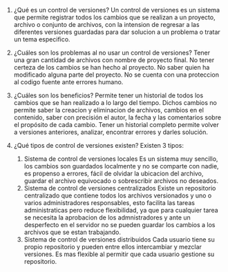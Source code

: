 1. ¿Qué es un control de versiones?
    Un control de versiones es un sistema que permite registrar todos los cambios 
    que se realizan a un proyecto, archivo o conjunto de archivos, con la intension
    de regresar a las diferentes versiones guardadas para dar solucion a un problema o tratar un tema especifico.

2. ¿Cuáles son los problemas al no usar un control de versiones?
    Tener una gran cantidad de archivos con nombre de proyecto final.
    No tener certeza de los cambios se han hecho al proyecto.
    No saber quien ha modificado alguna parte del proyecto.
    No se cuenta con una proteccion al codigo fuente ante errores humano.
    
3. ¿Cuáles son los beneficios?
    Permite tener un historial de todos los cambios que se han realizado a lo largo del tiempo. Dichos cambios no permite saber la creacion y eliminacion de archivos, cambios en el contenido, saber con precisión el autor, la fecha y las comentarios sobre el propósito de cada cambio. Tener un historial completo permite volver a versiones anteriores, analizar, encontrar errores y darles solución.

4. ¿Qué tipos de control de versiones existen?
    Existen 3 tipos:
    1. Sistema de control de versiones locales
        Es un sistema muy sencillo, los cambios son guardados localmente y no se comparte con nadie, es propenso a errores, fácil de olvidar la ubicacion del archivo, guardar el archivo equivocado o sobrescribir archivos no deseados.  
    2. Sistema de control de versiones centralizados
        Existe un repositorio centralizado que contiene todos los archivos versionados  y uno o varios  administradores responsables, esto facilita las tareas administraticas pero reduce flexibilidad, ya que para cualquier tarea se necesita la aprobacion de los admnistradores y ante un desperfecto en el servidor no se pueden guardar los cambios a los archivos que se estan trabajando.      
    3. Sistema de control de versiones distribuidos
        Cada usuario tiene su propio repositorio y pueden entre ellos intercambiar y  mezclar versiones. Es mas flexible al permitir que cada usuario gestione su repositorio.  